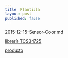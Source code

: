 ```yaml
---
title: Plantilla
layout: post
published: false
---
```

2015-12-15-Sensor-Color.md

[librería TCS34725](https://github.com/adafruit/Adafruit_TCS34725/tree/master/examples)

[producto](https://www.adafruit.com/products/1334)
